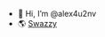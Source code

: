 - 👋 Hi, I’m @alex4u2nv
- :earth_americas:	 [Swazzy](https://swazzy.com)


<!---
alex4u2nv/alex4u2nv is a ✨ special ✨ repository because its `README.md` (this file) appears on your GitHub profile.
You can click the Preview link to take a look at your changes.
--->
